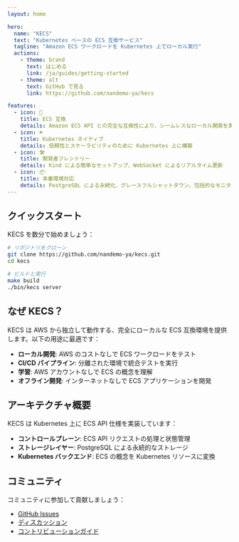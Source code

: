 ```yaml
---
layout: home

hero:
  name: "KECS"
  text: "Kubernetes ベースの ECS 互換サービス"
  tagline: "Amazon ECS ワークロードを Kubernetes 上でローカル実行"
  actions:
    - theme: brand
      text: はじめる
      link: /ja/guides/getting-started
    - theme: alt
      text: GitHub で見る
      link: https://github.com/nandemo-ya/kecs

features:
  - icon: 🚀
    title: ECS 互換
    details: Amazon ECS API との完全な互換性により、シームレスなローカル開発を実現
  - icon: ☸️
    title: Kubernetes ネイティブ
    details: 信頼性とスケーラビリティのために Kubernetes 上に構築
  - icon: 🛠️
    title: 開発者フレンドリー
    details: Kind による簡単なセットアップ、WebSocket によるリアルタイム更新
  - icon: 📦
    title: 本番環境対応
    details: PostgreSQL による永続化、グレースフルシャットダウン、包括的なモニタリング
---
```


## クイックスタート

KECS を数分で始めましょう：

```bash
# リポジトリをクローン
git clone https://github.com/nandemo-ya/kecs.git
cd kecs

# ビルドと実行
make build
./bin/kecs server
```

## なぜ KECS？

KECS は AWS から独立して動作する、完全にローカルな ECS 互換環境を提供します。以下の用途に最適です：

- **ローカル開発**: AWS のコストなしで ECS ワークロードをテスト
- **CI/CD パイプライン**: 分離された環境で統合テストを実行
- **学習**: AWS アカウントなしで ECS の概念を理解
- **オフライン開発**: インターネットなしで ECS アプリケーションを開発

## アーキテクチャ概要

KECS は Kubernetes 上に ECS API 仕様を実装しています：

- **コントロールプレーン**: ECS API リクエストの処理と状態管理
- **ストレージレイヤー**: PostgreSQL による永続的なストレージ
- **Kubernetes バックエンド**: ECS の概念を Kubernetes リソースに変換

## コミュニティ

コミュニティに参加して貢献しましょう：

- [GitHub Issues](https://github.com/nandemo-ya/kecs/issues)
- [ディスカッション](https://github.com/nandemo-ya/kecs/discussions)
- [コントリビューションガイド](/ja/development/contributing)